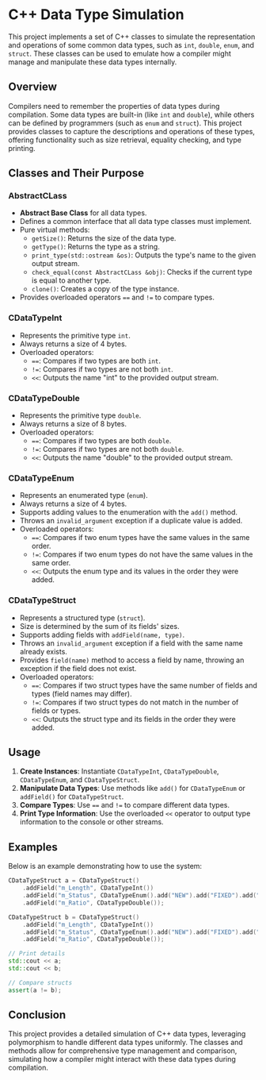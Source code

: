 # C++ Data Type Simulation

This project implements a set of C++ classes to simulate the representation and operations of some common data types, such as `int`, `double`, `enum`, and `struct`. These classes can be used to emulate how a compiler might manage and manipulate these data types internally.

## Overview

Compilers need to remember the properties of data types during compilation. Some data types are built-in (like `int` and `double`), while others can be defined by programmers (such as `enum` and `struct`). This project provides classes to capture the descriptions and operations of these types, offering functionality such as size retrieval, equality checking, and type printing.

## Classes and Their Purpose

### AbstractCLass

- **Abstract Base Class** for all data types.
- Defines a common interface that all data type classes must implement.
- Pure virtual methods:
    - `getSize()`: Returns the size of the data type.
    - `getType()`: Returns the type as a string.
    - `print_type(std::ostream &os)`: Outputs the type's name to the given output stream.
    - `check_equal(const AbstractCLass &obj)`: Checks if the current type is equal to another type.
    - `clone()`: Creates a copy of the type instance.
- Provides overloaded operators `==` and `!=` to compare types.

### CDataTypeInt

- Represents the primitive type `int`.
- Always returns a size of 4 bytes.
- Overloaded operators:
    - `==`: Compares if two types are both `int`.
    - `!=`: Compares if two types are not both `int`.
    - `<<`: Outputs the name "int" to the provided output stream.

### CDataTypeDouble

- Represents the primitive type `double`.
- Always returns a size of 8 bytes.
- Overloaded operators:
    - `==`: Compares if two types are both `double`.
    - `!=`: Compares if two types are not both `double`.
    - `<<`: Outputs the name "double" to the provided output stream.

### CDataTypeEnum

- Represents an enumerated type (`enum`).
- Always returns a size of 4 bytes.
- Supports adding values to the enumeration with the `add()` method.
- Throws an `invalid_argument` exception if a duplicate value is added.
- Overloaded operators:
    - `==`: Compares if two enum types have the same values in the same order.
    - `!=`: Compares if two enum types do not have the same values in the same order.
    - `<<`: Outputs the enum type and its values in the order they were added.

### CDataTypeStruct

- Represents a structured type (`struct`).
- Size is determined by the sum of its fields' sizes.
- Supports adding fields with `addField(name, type)`.
- Throws an `invalid_argument` exception if a field with the same name already exists.
- Provides `field(name)` method to access a field by name, throwing an exception if the field does not exist.
- Overloaded operators:
    - `==`: Compares if two struct types have the same number of fields and types (field names may differ).
    - `!=`: Compares if two struct types do not match in the number of fields or types.
    - `<<`: Outputs the struct type and its fields in the order they were added.

## Usage

1. **Create Instances**: Instantiate `CDataTypeInt`, `CDataTypeDouble`, `CDataTypeEnum`, and `CDataTypeStruct`.
2. **Manipulate Data Types**: Use methods like `add()` for `CDataTypeEnum` or `addField()` for `CDataTypeStruct`.
3. **Compare Types**: Use `==` and `!=` to compare different data types.
4. **Print Type Information**: Use the overloaded `<<` operator to output type information to the console or other streams.

## Examples

Below is an example demonstrating how to use the system:

```cpp
CDataTypeStruct a = CDataTypeStruct()
    .addField("m_Length", CDataTypeInt())
    .addField("m_Status", CDataTypeEnum().add("NEW").add("FIXED").add("BROKEN").add("DEAD"))
    .addField("m_Ratio", CDataTypeDouble());

CDataTypeStruct b = CDataTypeStruct()
    .addField("m_Length", CDataTypeInt())
    .addField("m_Status", CDataTypeEnum().add("NEW").add("FIXED").add("BROKEN").add("READY"))
    .addField("m_Ratio", CDataTypeDouble());

// Print details
std::cout << a;
std::cout << b;

// Compare structs
assert(a != b);
```

## Conclusion
This project provides a detailed simulation of C++ data types, leveraging polymorphism to handle different data types uniformly. The classes and methods allow for comprehensive type management and comparison, simulating how a compiler might interact with these data types during compilation.